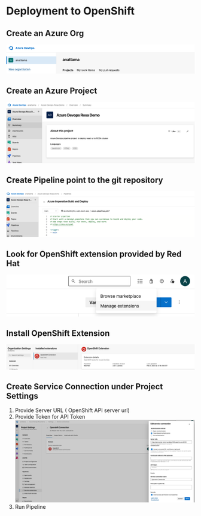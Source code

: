 # Deployment to OpenShift

## Create an Azure Org
   ![](./assets/azure-org.png)
## Create an Azure Project
   ![](./assets/azure-project.png)
## Create Pipeline point to the git repository
   ![](./assets/azure-pipeline.png)
## Look for OpenShift extension provided by Red Hat
   ![](./assets/azure-Browse%20Marketplace.png)
## Install OpenShift Extension
   ![](./assets/azure-Install%20Openshift%20Extension.png)
## Create Service Connection under Project Settings
   1) Provide Server URL ( OpenShift API server url)
   2) Provide Token for API Token
   ![](./assets/azure-%20Service%20Connection.png) 
7) Run Pipeline